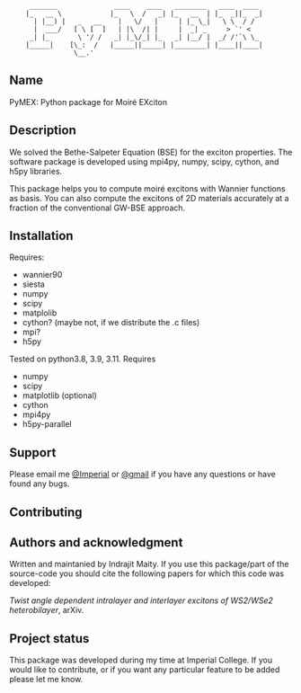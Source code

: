 
```
     _______              ____    ____   ________   ____  ____
    |_   __ \            |_   \  /   _| |_   __  | |_  _||_  _|
      | |__) |   _   __    |   \/   |     | |_ \_|   \ \  / /
      |  ___/   [ \ [  ]   | |\  /| |     |  _| _     > `' <
     _| |_       \ '/ /   _| |_\/_| |_   _| |__/ |  _/ /'`\ \_
    |_____|    [\_:  /   |_____||_____| |________| |____||____|
                \__.'
```

## Name

PyMEX: Python package for Moiré EXciton


## Description

We solved the Bethe-Salpeter Equation (BSE) for the exciton properties. The
software package is developed using mpi4py, numpy, scipy, cython, and h5py
libraries. 

This package helps you to compute moiré excitons with Wannier
functions as basis. You can also compute the excitons of 2D
materials accurately at a fraction of the conventional GW-BSE
approach.

## Installation

Requires:
- wannier90
- siesta
- numpy
- scipy
- matplolib
- cython? (maybe not, if we distribute the .c files)
- mpi?
- h5py

Tested on python3.8, 3.9, 3.11.
Requires  
 + numpy
 + scipy
 + matplotlib (optional)
 + cython
 + mpi4py
 + h5py-parallel

## Support
Please email me [@Imperial](mailto:i.maity@imperial.ac.uk) or
[@gmail](mailto:indrajit.maity02@gmail.com) if you have any
questions or have found any bugs.

## Contributing

## Authors and acknowledgment
Written and maintanied by Indrajit Maity. If you use this
package/part of the source-code you should cite the following
papers for which this code was developed:

*Twist angle dependent intralayer and interlayer excitons of WS2/WSe2 heterobilayer*, arXiv. 


## Project status
This package was developed during my time at Imperial College. If you would like to contribute, or if you want any particular feature to be added please let me know.
